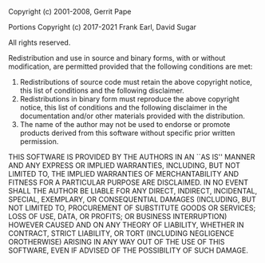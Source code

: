 Copyright (c) 2001-2008, Gerrit Pape

Portions Copyright (c) 2017-2021 Frank Earl, David Sugar

All rights reserved.

Redistribution and use in source and binary forms, with or without
modification, are permitted provided that the following conditions are met:

   1. Redistributions of source code must retain the above copyright notice,
      this list of conditions and the following disclaimer.
   2. Redistributions in binary form must reproduce the above copyright
      notice, this list of conditions and the following disclaimer in the
      documentation and/or other materials provided with the distribution.
   3. The name of the author may not be used to endorse or promote products
      derived from this software without specific prior written permission.

THIS SOFTWARE IS PROVIDED BY THE AUTHORS IN AN ``AS IS'' MANNER AND ANY 
EXPRESS OR IMPLIED WARRANTIES, INCLUDING, BUT NOT LIMITED TO, THE IMPLIED 
WARRANTIES OF MERCHANTABILITY AND FITNESS FOR A PARTICULAR PURPOSE ARE 
DISCLAIMED. IN NO EVENT SHALL THE AUTHOR BE LIABLE FOR ANY DIRECT, INDIRECT, 
INCIDENTAL, SPECIAL, EXEMPLARY, OR CONSEQUENTIAL DAMAGES (INCLUDING, BUT 
NOT LIMITED TO, PROCUREMENT OF SUBSTITUTE GOODS OR SERVICES; LOSS OF USE, 
DATA, OR PROFITS; OR BUSINESS INTERRUPTION) HOWEVER CAUSED AND ON ANY 
THEORY OF LIABILITY, WHETHER IN CONTRACT, STRICT LIABILITY, OR TORT 
(INCLUDING NEGLIGENCE OROTHERWISE) ARISING IN ANY WAY OUT OF THE USE OF 
THIS SOFTWARE, EVEN IF ADVISED OF THE POSSIBILITY OF SUCH DAMAGE.

